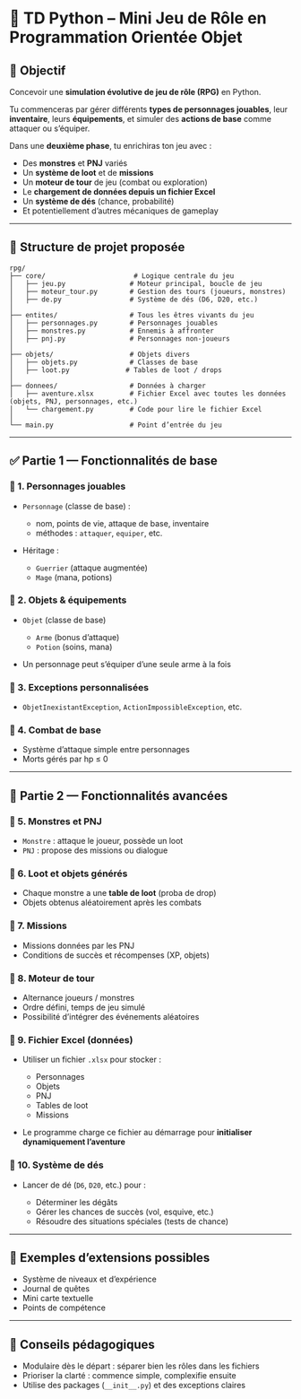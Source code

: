# 🧾 **TD Python – Mini Jeu de Rôle en Programmation Orientée Objet**

## 🎯 Objectif

Concevoir une **simulation évolutive de jeu de rôle (RPG)** en Python.

Tu commenceras par gérer différents **types de personnages jouables**, leur **inventaire**, leurs **équipements**, et simuler des **actions de base** comme attaquer ou s’équiper.

Dans une **deuxième phase**, tu enrichiras ton jeu avec :

* Des **monstres** et **PNJ** variés
* Un **système de loot** et de **missions**
* Un **moteur de tour** de jeu (combat ou exploration)
* Le **chargement de données depuis un fichier Excel**
* Un **système de dés** (chance, probabilité)
* Et potentiellement d’autres mécaniques de gameplay

---

## 📁 Structure de projet proposée

```
rpg/
├── core/                      # Logique centrale du jeu
│   ├── jeu.py                # Moteur principal, boucle de jeu
│   ├── moteur_tour.py        # Gestion des tours (joueurs, monstres)
│   ├── de.py                 # Système de dés (D6, D20, etc.)
│
├── entites/                  # Tous les êtres vivants du jeu
│   ├── personnages.py        # Personnages jouables
│   ├── monstres.py           # Ennemis à affronter
│   ├── pnj.py                # Personnages non-joueurs
│
├── objets/                   # Objets divers
│   ├── objets.py             # Classes de base
│   ├── loot.py              # Tables de loot / drops
│
├── donnees/                  # Données à charger
│   ├── aventure.xlsx         # Fichier Excel avec toutes les données (objets, PNJ, personnages, etc.)
│   └── chargement.py         # Code pour lire le fichier Excel
│
└── main.py                   # Point d’entrée du jeu
```

---

## ✅ Partie 1 — Fonctionnalités de base

### 🔹 1. **Personnages jouables**

* `Personnage` (classe de base) :

  * nom, points de vie, attaque de base, inventaire
  * méthodes : `attaquer`, `equiper`, etc.

* Héritage :

  * `Guerrier` (attaque augmentée)
  * `Mage` (mana, potions)

### 🔹 2. **Objets & équipements**

* `Objet` (classe de base)

  * `Arme` (bonus d’attaque)
  * `Potion` (soins, mana)

* Un personnage peut s’équiper d’une seule arme à la fois

### 🔹 3. **Exceptions personnalisées**

* `ObjetInexistantException`, `ActionImpossibleException`, etc.

### 🔹 4. **Combat de base**

* Système d’attaque simple entre personnages
* Morts gérés par hp ≤ 0

---

## 🚀 Partie 2 — Fonctionnalités avancées

### 🔹 5. **Monstres et PNJ**

* `Monstre` : attaque le joueur, possède un loot
* `PNJ` : propose des missions ou dialogue

### 🔹 6. **Loot et objets générés**

* Chaque monstre a une **table de loot** (proba de drop)
* Objets obtenus aléatoirement après les combats

### 🔹 7. **Missions**

* Missions données par les PNJ
* Conditions de succès et récompenses (XP, objets)

### 🔹 8. **Moteur de tour**

* Alternance joueurs / monstres
* Ordre défini, temps de jeu simulé
* Possibilité d’intégrer des événements aléatoires

### 🔹 9. **Fichier Excel (données)**

* Utiliser un fichier `.xlsx` pour stocker :

  * Personnages
  * Objets
  * PNJ
  * Tables de loot
  * Missions

* Le programme charge ce fichier au démarrage pour **initialiser dynamiquement l’aventure**

### 🔹 10. **Système de dés**

* Lancer de dé (`D6`, `D20`, etc.) pour :

  * Déterminer les dégâts
  * Gérer les chances de succès (vol, esquive, etc.)
  * Résoudre des situations spéciales (tests de chance)

---

## 🧪 Exemples d’extensions possibles

* Système de niveaux et d’expérience
* Journal de quêtes
* Mini carte textuelle
* Points de compétence

---

## 🧠 Conseils pédagogiques

* Modulaire dès le départ : séparer bien les rôles dans les fichiers
* Prioriser la clarté : commence simple, complexifie ensuite
* Utilise des packages (`__init__.py`) et des exceptions claires